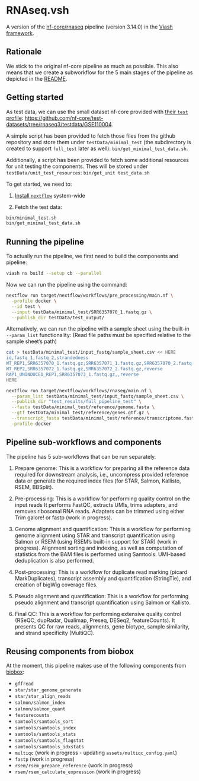 # RNAseq.vsh

<!-- README.md is generated by running 'quarto render README.qmd' -->

A version of the [nf-core/rnaseq](https://github.com/nf-core/rnaseq)
pipeline (version 3.14.0) in the [Viash framework](http://www.viash.io).

## Rationale

We stick to the original nf-core pipeline as much as possible. This also
means that we create a subworkflow for the 5 main stages of the pipeline
as depicted in the [README](https://github.com/nf-core/rnaseq).

## Getting started

As test data, we can use the small dataset nf-core provided with [their
`test`
profile](https://github.com/nf-core/test-datasets/blob/rnaseq3/samplesheet/v3.10/samplesheet_test.csv):
<https://github.com/nf-core/test-datasets/tree/rnaseq3/testdata/GSE110004>.

A simple script has been provided to fetch those files from the github
repository and store them under `testData/minimal_test` (the
subdirectory is created to support `full_test` later as well):
`bin/get_minimal_test_data.sh`.

Additionally, a script has been provided to fetch some additional
resources for unit testing the components. Thes will be stored under
`testData/unit_test_resources`: `bin/get_unit test_data.sh`

To get started, we need to:

1.  [Install
    `nextflow`](https://www.nextflow.io/docs/latest/getstarted.html)
    system-wide

2.  Fetch the test data:

``` bash
bin/minimal_test.sh
bin/get_minimal_test_data.sh
```

## Running the pipeline

To actually run the pipeline, we first need to build the components and
pipeline:

``` bash
viash ns build --setup cb --parallel
```

Now we can run the pipeline using the command:

``` bash
nextflow run target/nextflow/workflows/pre_processing/main.nf \
  -profile docker \
  --id test \
  --input testData/minimal_test/SRR6357070_1.fastq.gz \
  --publish_dir testData/test_output/
```

Alternatively, we can run the pipeline with a sample sheet using the
built-in `--param_list` functionality: (Read file paths must be
specified relative to the sample sheet’s path)

``` bash
cat > testData/minimal_test/input_fastq/sample_sheet.csv << HERE
id,fastq_1,fastq_2,strandedness
WT_REP1,SRR6357070_1.fastq.gz;SRR6357071_1.fastq.gz,SRR6357070_2.fastq.gz;SRR6357071_2.fastq.gz,reverse
WT_REP2,SRR6357072_1.fastq.gz,SRR6357072_2.fastq.gz,reverse
RAP1_UNINDUCED_REP1,SRR6357073_1.fastq.gz,,reverse
HERE

nextflow run target/nextflow/workflows/rnaseq/main.nf \
  --param_list testData/minimal_test/input_fastq/sample_sheet.csv \
  --publish_dir "test_results/full_pipeline_test" \
  --fasta testData/minimal_test/reference/genome.fasta \
  --gtf testData/minimal_test/reference/genes.gtf.gz \
  --transcript_fasta testData/minimal_test/reference/transcriptome.fasta \
  -profile docker
```

## Pipeline sub-workflows and components

The pipeline has 5 sub-workflows that can be run separately.

1.  Prepare genome: This is a workflow for preparing all the reference
    data required for downstream analysis, i.e., uncompress provided
    reference data or generate the required index files (for STAR,
    Salmon, Kallisto, RSEM, BBSplit).

2.  Pre-processing: This is a workflow for performing quality control on
    the input reads It performs FastQC, extracts UMIs, trims adapters,
    and removes ribosomal RNA reads. Adapters can be trimmed using
    either Trim galore! or fastp (work in progress).

3.  Genome alignment and quantification: This is a workflow for
    performing genome alignment using STAR and transcript quantification
    using Salmon or RSEM (using RSEM’s built-in support for STAR) (work
    in progress). Alignment sorting and indexing, as well as computation
    of statistics from the BAM files is performed using Samtools.
    UMI-based deduplication is also performed.

4.  Post-processing: This is a workflow for duplicate read marking
    (picard MarkDuplicates), transcript assembly and quantification
    (StringTie), and creation of bigWig coverage files.

5.  Pseudo alignment and quantification: This is a workflow for
    performing pseudo alignment and transcript quantification using
    Salmon or Kallisto.

6.  Final QC: This is a workflow for performing extensive quality
    control (RSeQC, dupRadar, Qualimap, Preseq, DESeq2, featureCounts).
    It presents QC for raw reads, alignments, gene biotype, sample
    similarity, and strand specificity (MultiQC).

## Reusing components from biobox

At the moment, this pipeline makes use of the following components from
[biobox](https://github.com/viash-hub/biobox):

- `gffread`
- `star/star_genome_generate`
- `star/star_align_reads`
- `salmon/salmon_index`
- `salmon/salmon_quant`
- `featurecounts`
- `samtools/samtools_sort`
- `samtools/samtools_index`
- `samtools/samtools_stats`
- `samtools/samtools_flagstat`
- `samtools/samtools_idxstats`
- `multiqc` (work in progress - updating `assets/multiqc_config.yaml`)
- `fastp` (work in progress)
- `rsem/rsem_prepare_reference` (work in progress)
- `rsem/rsem_calculate_expression` (work in progress)
